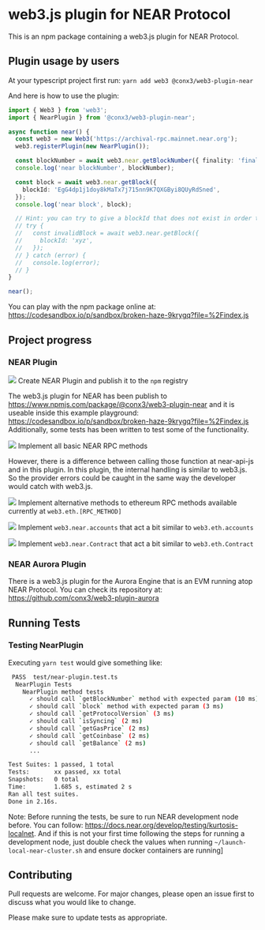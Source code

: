 web3.js plugin for NEAR Protocol
===========

This is an npm package containing a web3.js plugin for NEAR Protocol.

Plugin usage by users
------------
At your typescript project first run:
`yarn add web3 @conx3/web3-plugin-near`

And here is how to use the plugin:
```ts
import { Web3 } from 'web3';
import { NearPlugin } from '@conx3/web3-plugin-near';

async function near() {
  const web3 = new Web3('https://archival-rpc.mainnet.near.org');
  web3.registerPlugin(new NearPlugin());

  const blockNumber = await web3.near.getBlockNumber({ finality: 'final' });
  console.log('near blockNumber', blockNumber);

  const block = await web3.near.getBlock({
    blockId: 'EgG4dp1j1doy8kMaTx7j715nn9K7QXGByi8QUyRdSned',
  });
  console.log('near block', block);

  // Hint: you can try to give a blockId that does not exist in order to see the error returned by web3.js
  // try {
  //   const invalidBlock = await web3.near.getBlock({
  //     blockId: 'xyz',
  //   });
  // } catch (error) {
  //   console.log(error);
  // }
}

near();

```

You can play with the npm package online at: https://codesandbox.io/p/sandbox/broken-haze-9krygq?file=%2Findex.js

Project progress
------------

### NEAR Plugin

![](https://us-central1-progress-markdown.cloudfunctions.net/progress/100?dangerColor=ccee00&warningColor=eeff00&successColor=006600) Create NEAR Plugin and publish it to the `npm` registry

The web3.js plugin for NEAR has been publish to  
https://www.npmjs.com/package/@conx3/web3-plugin-near and it is useable inside this example playground: https://codesandbox.io/p/sandbox/broken-haze-9krygq?file=%2Findex.js Additionally, some tests has been written to test some of the functionality.


![](https://us-central1-progress-markdown.cloudfunctions.net/progress/100?dangerColor=ccee00&warningColor=eeff00&successColor=006600) Implement all basic NEAR RPC methods 

However, there is a difference between calling those function at near-api-js and in this plugin. In this plugin, the internal handling is similar to web3.js. So the provider errors could be caught in the same way the developer would catch with web3.js.

![](https://us-central1-progress-markdown.cloudfunctions.net/progress/30?dangerColor=ccee00&warningColor=eeff00&successColor=006600) Implement alternative methods to ethereum RPC methods available currently at `web3.eth.[RPC_METHOD]`

![](https://us-central1-progress-markdown.cloudfunctions.net/progress/0?dangerColor=800000&warningColor=ff9900&successColor=006600) Implement `web3.near.accounts` that act a bit similar to `web3.eth.accounts`

![](https://us-central1-progress-markdown.cloudfunctions.net/progress/0?dangerColor=800000&warningColor=ff9900&successColor=006600) Implement `web3.near.Contract` that act a bit similar to `web3.eth.Contract`

### NEAR Aurora Plugin

There is a web3.js plugin for the Aurora Engine that is an EVM running atop NEAR Protocol. You can check its repository at: https://github.com/conx3/web3-plugin-aurora

Running Tests
--------------

### Testing NearPlugin

Executing `yarn test` would give something like:

```bash
 PASS  test/near-plugin.test.ts
  NearPlugin Tests
    NearPlugin method tests
      ✓ should call `getBlockNumber` method with expected param (10 ms)
      ✓ should call `block` method with expected param (3 ms)
      ✓ should call `getProtocolVersion` (3 ms)
      ✓ should call `isSyncing` (2 ms)
      ✓ should call `getGasPrice` (2 ms)
      ✓ should call `getCoinbase` (2 ms)
      ✓ should call `getBalance` (2 ms)
      ...

Test Suites: 1 passed, 1 total
Tests:       xx passed, xx total
Snapshots:   0 total
Time:        1.685 s, estimated 2 s
Ran all test suites.
Done in 2.16s.
```

Note: Before running the tests, be sure to run NEAR development node before. You can follow: https://docs.near.org/develop/testing/kurtosis-localnet. And if this is not your first time following the steps for running a development node, just double check the values when running `~/launch-local-near-cluster.sh` and ensure docker containers are running]



Contributing
------------

Pull requests are welcome. For major changes, please open an issue first
to discuss what you would like to change.

Please make sure to update tests as appropriate.
